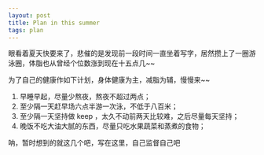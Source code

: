 ```yaml
---
layout: post
title: Plan in this summer
tags: plan
---
```


眼看着夏天快要来了，悲催的是发现前一段时间一直坐着写字，居然攒上了一圈游泳圈，体脂也从曾经个位数涨到现在十五点几~~

为了自己的健康作如下计划，身体健康为主，减脂为辅，慢慢来~~

1. 早睡早起，尽量少熬夜，熬夜不超过两点；
1. 至少隔一天赶早场六点半游一次泳，不低于八百米；
1. 至少隔一天坚持做 keep ，太久不动前两天比较难，之后尽量每天坚持；
1. 晚饭不吃大油大腻的东西，尽量只吃水果蔬菜和蒸煮的食物；

呐，暂时想到的就这几个吧，写在这里，自己监督自己吧